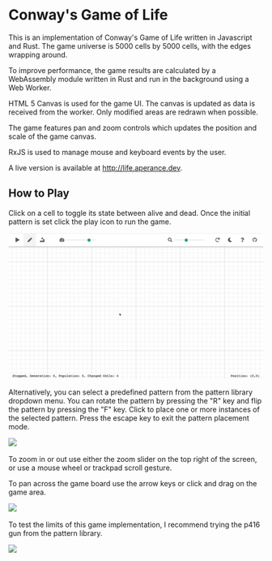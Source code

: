 # Conway's Game of Life

This is an implementation of Conway's Game of Life written in Javascript and Rust. The game universe is 5000 cells by 5000 cells, with the edges wrapping around.

To improve performance, the game results are calculated by a WebAssembly module written in Rust and run in the background using a Web Worker.

HTML 5 Canvas is used for the game UI. The canvas is updated as data is received from the worker. Only modified areas are redrawn when possible.

The game features pan and zoom controls which updates the position and scale of the game canvas.

RxJS is used to manage mouse and keyboard events by the user.

A live version is available at http://life.aperance.dev.

## How to Play

Click on a cell to toggle its state between alive and dead. Once the initial pattern is set click the play icon to run the game.

![](examples/manual.gif)

Alternatively, you can select a predefined pattern from the pattern library dropdown menu. You can rotate the pattern by pressing the "R" key and flip the pattern by pressing the "F" key. Click to place one or more instances of the selected pattern. Press the escape key to exit the pattern placement mode.

![](examples/pattern.gif)

To zoom in or out use either the zoom slider on the top right of the screen, or use a mouse wheel or trackpad scroll gesture.



To pan across the game board use the arrow keys or click and drag on the game area.

![](examples/pan.gif)

To test the limits of this game implementation, I recommend trying the p416 gun from the pattern library. 

![](examples/p416.gif)

